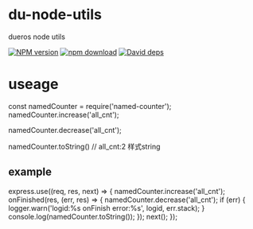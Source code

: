 # du-node-utils
dueros node utils

[![NPM version][npm-image]][npm-url]
[![npm download][download-image]][download-url]
[![David deps][david-image]][david-url]

[npm-image]: https://img.shields.io/npm/v/named-counter.svg
[npm-url]: https://npmjs.com/package/named-counter
[download-image]: https://img.shields.io/npm/dm/named-counter.svg
[download-url]: https://npmjs.com/package/named-counter
[david-image]: https://img.shields.io/david/imcooder/named-counter.svg
[david-url]: https://david-dm.org/imcooder/named-counter


# useage
const namedCounter = require('named-counter');
namedCounter.increase('all_cnt');

namedCounter.decrease('all_cnt');

namedCounter.toString() // all_cnt:2  样式string

## example

express.use((req, res, next) => {
	namedCounter.increase('all_cnt');
	onFinished(res, (err, res) => {
		namedCounter.decrease('all_cnt');
		if (err) {
			logger.warn('logid:%s onFinish error:%s', logid, err.stack);
		}
		console.log(namedCounter.toString());
	});
	next();
});
